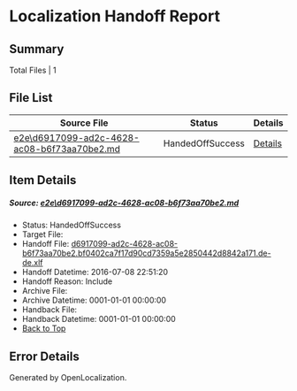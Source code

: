 # <a name='report-top'></a> Localization Handoff Report

## Summary
 Total Files | 1

## File List
 Source File | Status | Details 
 ----------- | ------ | ------- 
 [e2e\d6917099-ad2c-4628-ac08-b6f73aa70be2.md](https://github.com/OpenLocalizationTestOrg/oltest/blob/711107c1e86bf02ad6f63487944a7d00a437d939/e2e/d6917099-ad2c-4628-ac08-b6f73aa70be2.md) | HandedOffSuccess | [Details](#8ecfcb086a4a54f2d0747d14cf2b14c7261b610e5)

## Item Details
##### <a name='8ecfcb086a4a54f2d0747d14cf2b14c7261b610e5'></a> Source: [e2e\d6917099-ad2c-4628-ac08-b6f73aa70be2.md](https://github.com/OpenLocalizationTestOrg/oltest/blob/711107c1e86bf02ad6f63487944a7d00a437d939/e2e/d6917099-ad2c-4628-ac08-b6f73aa70be2.md)
* Status: HandedOffSuccess
* Target File: 
* Handoff File: [d6917099-ad2c-4628-ac08-b6f73aa70be2.bf0402ca7f17d90cd7359a5e2850442d8842a171.de-de.xlf](https://github.com/OpenLocalizationTestOrg/olhandoff-e2e/blob/85d4469e00e93ec69d7d88e3f56518ab6b57b627/ol-handoff/OpenLocalizationTestOrg/oltest-dede-fly/ci/ht/d6917099-ad2c-4628-ac08-b6f73aa70be2.bf0402ca7f17d90cd7359a5e2850442d8842a171.de-de.xlf)
* Handoff Datetime: 2016-07-08 22:51:20
* Handoff Reason: Include
* Archive File: 
* Archive Datetime: 0001-01-01 00:00:00
* Handback File: 
* Handback Datetime: 0001-01-01 00:00:00
* [Back to Top](#report-top)


## Error Details

Generated by OpenLocalization.
